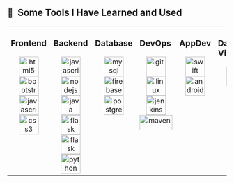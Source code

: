 <h2> 🚀 &nbsp;Some Tools I Have Learned and Used</h2>
<p align="center">

<table>
   <tr>
      <td valign="top" width="35%">
      <h3>Frontend</h3>
      <div align="center">
           <img src="https://cdn.jsdelivr.net/gh/devicons/devicon/icons/html5/html5-original.svg" alt="html5" width="45" height="45"/>
           <img src="https://cdn.jsdelivr.net/gh/devicons/devicon/icons/bootstrap/bootstrap-original.svg" alt="bootstrap" width="45" height="45"/>
           <img src="https://cdn.jsdelivr.net/gh/devicons/devicon/icons/javascript/javascript-original.svg" alt="javascript" width="45" height="45"/>
           <img src="https://cdn.jsdelivr.net/gh/devicons/devicon/icons/css3/css3-original.svg" alt="css3" width="45" height="45"/> 
      </div>  
      </td>
      <td valign="top" width="35%">
      <h3>Backend</h3>
      <div align="center">
           <img src="https://cdn.jsdelivr.net/gh/devicons/devicon/icons/javascript/javascript-original.svg" alt="javascript" width="45" height="45"/>
           <img src="https://cdn.jsdelivr.net/gh/devicons/devicon/icons/nodejs/nodejs-original.svg" alt="nodejs" width="45" height="45"/>
           <img src="https://cdn.jsdelivr.net/gh/devicons/devicon/icons/java/java-original.svg" alt="java" width="45" height="45"/>
           <img src="https://cdn.jsdelivr.net/gh/devicons/devicon/icons/flask/flask-original-wordmark.svg" alt="flask" width="45" height="45"/>
           <img src="https://cdn.jsdelivr.net/gh/devicons/devicon/icons/spring/spring-original-wordmark.svg" alt="flask" width="45" height="45"/>
           <img src="https://cdn.jsdelivr.net/gh/devicons/devicon/icons/python/python-original.svg" alt="python" width="45" height="45"/>
      </div>
      </td>
      <td valign="top" width="35%">
      <h3>Database</h3>
      <div align="center">
           <img src="https://cdn.jsdelivr.net/gh/devicons/devicon/icons/mysql/mysql-original-wordmark.svg" alt="mysql" width="45" height="45"/>
           <img src="https://cdn.jsdelivr.net/gh/devicons/devicon/icons/firebase/firebase-plain.svg" alt="firebase" width="45" height="45"/>
           <img src="https://cdn.jsdelivr.net/gh/devicons/devicon/icons/postgresql/postgresql-original-wordmark.svg" alt="postgresql" width="45" height="45"/>
      </div>
      </td>
      <td valign="top" width="35%">
      <h3>DevOps</h3>
      <div align="center">
           <img src="https://cdn.jsdelivr.net/gh/devicons/devicon/icons/git/git-original.svg" alt="git" width="45" height="45"/>
           <img src="https://cdn.jsdelivr.net/gh/devicons/devicon/icons/linux/linux-original.svg" alt="linux" width="45" height="45"/>
           <img src="https://cdn.jsdelivr.net/gh/devicons/devicon/icons/jenkins/jenkins-original.svg" alt="jenkins" width="45" height="45"/>
           <img src="https://maven.apache.org/images/maven-logo-black-on-white.purevec.svg" alt="maven" width="75" height="35"/> 
      </div>
      </td>
      <td valign="top" width="35%">
      <h3>AppDev</h3>
      <div align="center">
           <img src="https://cdn.jsdelivr.net/gh/devicons/devicon/icons/swift/swift-original.svg" alt="swift" width="45" height="45"/>
           <img src="https://cdn.jsdelivr.net/gh/devicons/devicon/icons/androidstudio/androidstudio-original.svg" alt="androidstudio" width="45" height="45"/>
      </div>
      </td>
      <td valign="top" width="35%">
      <h3>Data/ML/AI/Computer Vision</h3>
      <div align="center">
           <img src="https://cdn.jsdelivr.net/gh/devicons/devicon/icons/scala/scala-original-wordmark.svg" alt="scala" width="45" height="45"/>
           <img src="https://cdn.jsdelivr.net/gh/devicons/devicon/icons/opencv/opencv-original-wordmark.svg" alt="opencv" width="45" height="45"/>
           <img src="https://cdn.jsdelivr.net/gh/devicons/devicon/icons/python/python-original.svg" alt="python" width="45" height="45"/>
           <img src="https://cdn.jsdelivr.net/gh/devicons/devicon/icons/opencv/opencv-original-wordmark.svg" />
      </div>
      </td>
      <td valign="top" width="35%">
      <h3>SysDev/OS</h3>
      <div align="center">    
          <img src="https://cdn.jsdelivr.net/gh/devicons/devicon/icons/c/c-original.svg" alt="c" width="45" height="45"/>
          <img src="https://cdn.jsdelivr.net/gh/devicons/devicon/icons/cplusplus/cplusplus-original.svg" alt="cplusplus" width="45" height="45"/>
      </div>
      </td>
      <td valign="top" width="35%">
      <h3>Editing and Design</h3>
      <div align="center">    
          <img src="https://cdn.jsdelivr.net/gh/devicons/devicon/icons/photoshop/photoshop-plain.svg" alt="photoshop" width="45" height="45"/>
          <img src="https://cdn.jsdelivr.net/gh/devicons/devicon/icons/premierepro/premierepro-original.svg" alt="premierepro" width="45" height="45"/>
          <img src="https://cdn.jsdelivr.net/gh/devicons/devicon/icons/canva/canva-original.svg" alt="canva" width="45" height="45"/>
      </div>
      </td>
   </tr>
   
</table>

          
          
          
          
          
          
          
          
          
          
          
          
          
          
          
  
</p>
